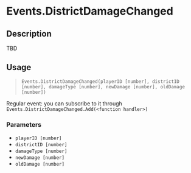 # Events.DistrictDamageChanged
## Description
TBD

## Usage
> `Events.DistrictDamageChanged(playerID [number], districtID [number], damageType [number], newDamage [number], oldDamage [number])`

Regular event: you can subscribe to it through `Events.DistrictDamageChanged.Add(<function handler>)`

### Parameters
- `playerID [number]`
- `districtID [number]`
- `damageType [number]`
- `newDamage [number]`
- `oldDamage [number]`